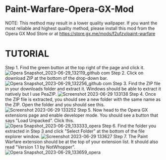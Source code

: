 # Paint-Warfare-Opera-GX-Mod
NOTE: This method may result in a lower quality wallpaper. If you want the most reliable and highest quality method, please install this mod from the Opera GX Mod Store or at https://store.gx.me/mods/f2ufzv/paint-warfare
# TUTORIAL
Step 1. Find the green button at the top right of the page and click it. ![Opera Snapshot_2023-06-29_132119_github com](https://github.com/NotWhopper/Paint-Warfare-Opera-GX-Mod/assets/137898415/67e30d18-6c35-4737-a291-96acb7d52249)
Step 2. Click on download ZIP at the bottom of the drop-down bar. ![Opera Snapshot_2023-06-29_132256_github com](https://github.com/NotWhopper/Paint-Warfare-Opera-GX-Mod/assets/137898415/e1d5e004-838f-4540-a456-8ea0b87f6f64)
Step 3. Find the ZIP file in your downloads folder and extract it. Windows should be able to extract it natively but I use PeaZIP. ![Screenshot 2023-06-29 133138](https://github.com/NotWhopper/Paint-Warfare-Opera-GX-Mod/assets/137898415/2ada062a-0987-4369-b51a-e6e2912c61a2)
Step 4. Once the ZIP file is extracted, you should see a new folder with the same name as the ZIP. Open the folder and you should see this. ![Screenshot 2023-06-29 133252](https://github.com/NotWhopper/Paint-Warfare-Opera-GX-Mod/assets/137898415/f1c3bc99-fa26-44b4-98ff-eec8029debf0)
Step 5. Now head to the Opera GX extensions page and enable developer mode. You should see a button that says "Load Unpacked". Click this. ![Opera Snapshot_2023-06-29_133333_opera](https://github.com/NotWhopper/Paint-Warfare-Opera-GX-Mod/assets/137898415/3fec3de3-3c68-4fa5-bd94-ce38bd166085)
Step 6. Find the folder you extracted in Step 3 and click "Select Folder" at the bottom of the file explorer window. ![Screenshot 2023-06-29 133627](https://github.com/NotWhopper/Paint-Warfare-Opera-GX-Mod/assets/137898415/92a15132-aac0-4613-ae7e-c0c6bc2898e2)
Step 7. The Paint Warfare extension should be at the top of your extension list. It should also read "Version 1.1 by NotWhopper". ![Opera Snapshot_2023-06-29_133659_opera](https://github.com/NotWhopper/Paint-Warfare-Opera-GX-Mod/assets/137898415/9db4a2ed-31e0-40e7-a431-8176e967c994)
